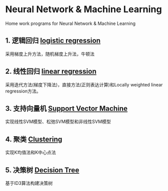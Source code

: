 # Neural Network & Machine Learning

Home work programs for Neural Network & Machine Learning

## 1. 逻辑回归 [logistic regression](/logistic-regression)

采用梯度上升方法，随机梯度上升法，牛顿法

## 2. 线性回归 [linear regression](/linear-regression)

采用迭代方法(梯度下降法)，直接方法(正则表达计算)和Locally weighted linear regression方法。

## 3. 支持向量机 [Support Vector Machine](/svm)

实现线性SVM模型、松弛SVM模型和非线性SVM模型

## 4. 聚类 [Clustering](/clustering)

实现K均值法和K中心点法

## 5. 决策树 [Decision Tree](/decision-tree)

基于ID3算法构建决策树
